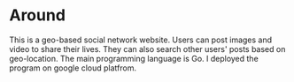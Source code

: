 # Around
This is a geo-based social network website. Users can post images and video to share their lives. They can also search other users' posts based on geo-location.
The main programming language is Go. I deployed the program on google cloud platfrom.
